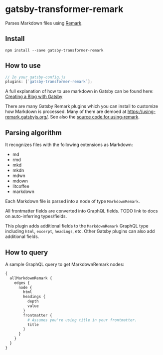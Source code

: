 # gatsby-transformer-remark

Parses Markdown files using [Remark](http://remark.js.org/).

## Install

`npm install --save gatsby-transformer-remark`

## How to use

```javascript
// In your gatsby-config.js
plugins: [`gatsby-transformer-remark`];
```

A full explanation of how to use markdown in Gatsby can be found here:
[Creating a Blog with Gatsby](https://www.gatsbyjs.org/blog/2017-07-19-creating-a-blog-with-gatsby/)

There are many Gatsby Remark plugins which you can install to customize how Markdown is processed. Many of them are demoed at https://using-remark.gatsbyjs.org/. See also the [source code for using-remark](https://github.com/gatsbyjs/gatsby/tree/master/examples/using-remark).

## Parsing algorithm

It recognizes files with the following extensions as Markdown:

* md
* rmd
* mkd
* mkdn
* mdwn
* mdown
* litcoffee
* markdown

Each Markdown file is parsed into a node of type `MarkdownRemark`.

All frontmatter fields are converted into GraphQL fields. TODO link to docs on
auto-inferring types/fields.

This plugin adds additional fields to the `MarkdownRemark` GraphQL type
including `html`, `excerpt`, `headings`, etc. Other Gatsby plugins can also add
additional fields.

## How to query

A sample GraphQL query to get MarkdownRemark nodes:

```graphql
{
  allMarkdownRemark {
    edges {
      node {
        html
        headings {
          depth
          value
        }
        frontmatter {
          # Assumes you're using title in your frontmatter.
          title
        }
      }
    }
  }
}
```
